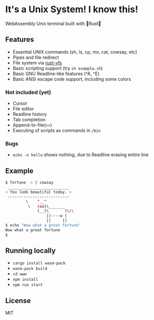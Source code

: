 # It's a Unix System! I know this!

WebAssembly Unix terminal built with 🦀Rust🦀

## Features

* Essential UNIX commands (sh, ls, cp, mv, cat, cowsay, etc)
* Pipes and file redirect
* File system via [rust-vfs](https://github.com/manuel-woelker/rust-vfs)
* Basic scripting support (try `sh example.sh`)
* Basic GNU Readline-like features (^A, ^E)
* Basic ANSI escape code support, including some colors

### Not included (yet)

* Cursor
* File editor
* Readline history
* Tab completion
* Append-to-file(`>>`)
* Executing of scripts as commands in `/bin`

### Bugs

* `echo -n hello` shows nothing, due to Readline erasing entire line

## Example

```sh
$ fortune -s | cowsay
 ___________________________
< You look beautiful today. >
 ---------------------------
         \    ^__^
          \   (oo)\_______
              (__)\       )\/\
                  ||----w |
                  ||     ||
$ echo "Wow what a great fortune"
Wow what a great fortune
$
```

## Running locally

* `cargo install wasm-pack`
* `wasm-pack build`
* `cd www`
* `npm install`
* `npm run start`

## License

MIT
